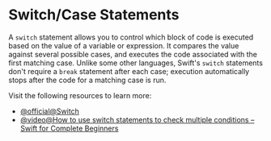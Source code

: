 # Switch/Case Statements

A `switch` statement allows you to control which block of code is executed based on the value of a variable or expression. It compares the value against several possible cases, and executes the code associated with the first matching case. Unlike some other languages, Swift's `switch` statements don't require a `break` statement after each case; execution automatically stops after the code for a matching case is run.

Visit the following resources to learn more:

- [@official@Switch](https://docs.swift.org/swift-book/documentation/the-swift-programming-language/controlflow/#Switch)
- [@video@How to use switch statements to check multiple conditions – Swift for Complete Beginners](https://www.youtube.com/watch?v=cDpJy4Y7OYE)